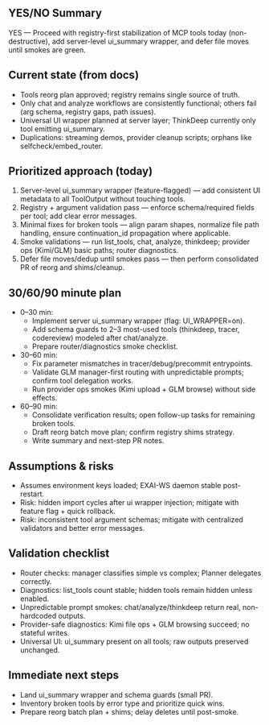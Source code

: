 ## YES/NO Summary
YES — Proceed with registry-first stabilization of MCP tools today (non-destructive), add server-level ui_summary wrapper, and defer file moves until smokes are green.

## Current state (from docs)
- Tools reorg plan approved; registry remains single source of truth.
- Only chat and analyze workflows are consistently functional; others fail (arg schema, registry gaps, path issues).
- Universal UI wrapper planned at server layer; ThinkDeep currently only tool emitting ui_summary.
- Duplications: streaming demos, provider cleanup scripts; orphans like selfcheck/embed_router.

## Prioritized approach (today)
1) Server-level ui_summary wrapper (feature-flagged) — add consistent UI metadata to all ToolOutput without touching tools.
2) Registry + argument validation pass — enforce schema/required fields per tool; add clear error messages.
3) Minimal fixes for broken tools — align param shapes, normalize file path handling, ensure continuation_id propagation where applicable.
4) Smoke validations — run list_tools, chat, analyze, thinkdeep; provider ops (Kimi/GLM) basic paths; router diagnostics.
5) Defer file moves/dedup until smokes pass — then perform consolidated PR of reorg and shims/cleanup.

## 30/60/90 minute plan
- 0–30 min: 
  - Implement server ui_summary wrapper (flag: UI_WRAPPER=on). 
  - Add schema guards to 2–3 most-used tools (thinkdeep, tracer, codereview) modeled after chat/analyze.
  - Prepare router/diagnostics smoke checklist.
- 30–60 min: 
  - Fix parameter mismatches in tracer/debug/precommit entrypoints.
  - Validate GLM manager-first routing with unpredictable prompts; confirm tool delegation works.
  - Run provider ops smokes (Kimi upload + GLM browse) without side effects.
- 60–90 min: 
  - Consolidate verification results; open follow-up tasks for remaining broken tools.
  - Draft reorg batch move plan; confirm registry shims strategy.
  - Write summary and next-step PR notes.

## Assumptions & risks
- Assumes environment keys loaded; EXAI-WS daemon stable post-restart.
- Risk: hidden import cycles after ui wrapper injection; mitigate with feature flag + quick rollback.
- Risk: inconsistent tool argument schemas; mitigate with centralized validators and better error messages.

## Validation checklist
- Router checks: manager classifies simple vs complex; Planner delegates correctly.
- Diagnostics: list_tools count stable; hidden tools remain hidden unless enabled.
- Unpredictable prompt smokes: chat/analyze/thinkdeep return real, non-hardcoded outputs.
- Provider-safe diagnostics: Kimi file ops + GLM browsing succeed; no stateful writes.
- Universal UI: ui_summary present on all tools; raw outputs preserved unchanged.

## Immediate next steps
- Land ui_summary wrapper and schema guards (small PR).
- Inventory broken tools by error type and prioritize quick wins.
- Prepare reorg batch plan + shims; delay deletes until post-smoke.

